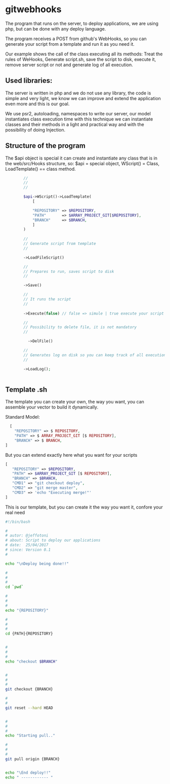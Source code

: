 # gitwebhooks

The program that runs on the server, to deploy applications, we are using php, but can be done with any deploy language.

The program receives a POST from github's WebHooks, so you can generate your script from a template and run it as you need it.

Our example shows the call of the class executing all its methods: Treat the rules of WeHooks, Generate script.sh, save the script to disk, execute it, remove server script or not and generate log of all execution.

## Used libraries:

The server is written in php and we do not use any library, the code is simple and very light, we know we can improve and extend the application even more and this is our goal.

We use psr2, autoloading, namespaces to write our server, our model instantiates class execution time with this technique we can instantiate classes and their methods in a light and practical way and with the possibility of doing Injection.

## Structure of the program

The $api object is special it can create and instantiate any class that is in the web/src/Hooks structure, so: $api = special object, WScript() = Class, LoadTemplate() == class method.

```php
        // 
        // 
        //

        $api->WScript()->LoadTemplate(
            [

            "REPOSITORY" => $REPOSITORY,
            "PATH"       => $ARRAY_PROJECT_GIT[$REPOSITORY],
            "BRANCH"     => $BRANCH,
            ]
        )
        
        // 
        // Generate script from template
        //

        ->LoadFileScript()

        // 
        // Prepares to run, saves script to disk
        //

        ->Save()

        // 
        // It runs the script
        //
        	
        ->Execute(false) // false => simule | true execute your script template

        // 
        // Possibility to delete file, it is not mandatory
        //

          ->DelFile()

        // 
        // Generates log on disk so you can keep track of all executions
        //

        ->LoadLog();
    
```

## Template .sh

The template you can create your own, the way you want, you can assemble your vector to build it dynamically.

Standard Model:
```php
  [
    "REPOSITORY" => $ REPOSITORY,
    "PATH" => $ ARRAY_PROJECT_GIT [$ REPOSITORY],
    "BRANCH" => $ BRANCH,
]

```
But you can extend exactly here what you want for your scripts

```php
[
   "REPOSITORY" => $REPOSITORY,
   "PATH" => $ARRAY_PROJECT_GIT [$ REPOSITORY],
   "BRANCH" => $BRANCH,
   "CMD1" => "git checkout deploy",
   "CMD2" => "git merge master",
   "CMD3" => 'echo "Executing merge!"'
]

```

This is our template, but you can create it the way you want it, confore your real need

```sh
#!/bin/bash

#
# autor: @jeffotoni
# about: Script to deploy our applications
# date:  25/04/2017
# since: Version 0.1
#

echo "\nDeploy being done!!"

#
#
#
cd `pwd`

#
#
#
echo "{REPOSITORY}"

#
#
#
cd {PATH}{REPOSITORY}


#
#
#
echo "checkout $BRANCH"


#
#
#
git checkout {BRANCH}

#
#
git reset --hard HEAD


#
#
#
echo "Starting pull.."

#
#
#
git pull origin {BRANCH}


echo "\End deploy!!"
echo " ------------ "

```
